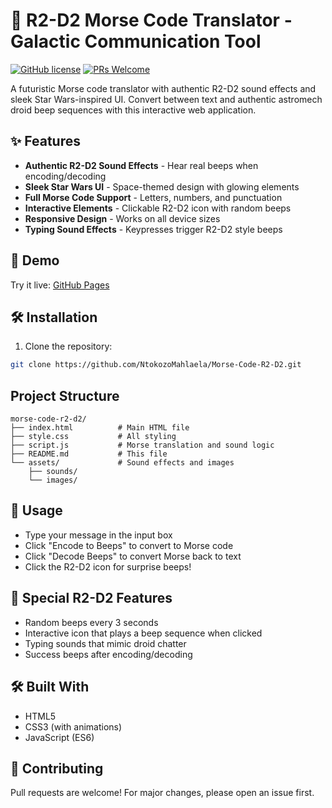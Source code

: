 # 🌌 R2-D2 Morse Code Translator - Galactic Communication Tool  

[![GitHub license](https://img.shields.io/badge/license-MIT-blue.svg)](https://github.com/NtokozoMahlaela/Morse-Code-R2-D2/blob/main/LICENSE) 
[![PRs Welcome](https://img.shields.io/badge/PRs-welcome-brightgreen.svg)](http://makeapullrequest.com)  

A futuristic Morse code translator with authentic R2-D2 sound effects and sleek Star Wars-inspired UI. Convert between text and authentic astromech droid beep sequences with this interactive web application.  
 

## ✨ Features  

- **Authentic R2-D2 Sound Effects** - Hear real beeps when encoding/decoding  
- **Sleek Star Wars UI** - Space-themed design with glowing elements  
- **Full Morse Code Support** - Letters, numbers, and punctuation  
- **Interactive Elements** - Clickable R2-D2 icon with random beeps  
- **Responsive Design** - Works on all device sizes  
- **Typing Sound Effects** - Keypresses trigger R2-D2 style beeps  

## 🚀 Demo  

Try it live: [GitHub Pages]([https://ntokozomahlaela.github.io/Morse-Code-R2-D2/](https://morse-code-r2-d2.netlify.app/))  

## 🛠 Installation  

1. Clone the repository:
```bash
git clone https://github.com/NtokozoMahlaela/Morse-Code-R2-D2.git

```
## Project Structure
```
morse-code-r2-d2/
├── index.html          # Main HTML file
├── style.css           # All styling
├── script.js           # Morse translation and sound logic
├── README.md           # This file
└── assets/             # Sound effects and images
    ├── sounds/
    └── images/

```
## 🔌 Usage  

- Type your message in the input box  
- Click "Encode to Beeps" to convert to Morse code  
- Click "Decode Beeps" to convert Morse back to text  
- Click the R2-D2 icon for surprise beeps!  

## 🤖 Special R2-D2 Features  

- Random beeps every 3 seconds  
- Interactive icon that plays a beep sequence when clicked  
- Typing sounds that mimic droid chatter  
- Success beeps after encoding/decoding  

## 🛠️ Built With  

- HTML5  
- CSS3 (with animations)  
- JavaScript (ES6)    

## 🤝 Contributing  

Pull requests are welcome! For major changes, please open an issue first.  








